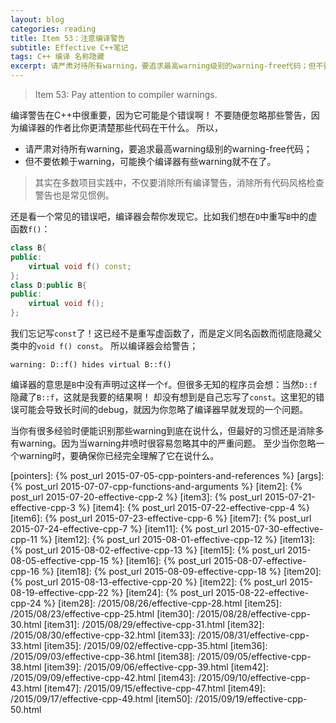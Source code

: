 ```yaml
---
layout: blog
categories: reading
title: Item 53：注意编译警告
subtitle: Effective C++笔记
tags: C++ 编译 名称隐藏
excerpt: 请严肃对待所有warning，要追求最高warning级别的warning-free代码；但不要依赖于warning，可能换个编译器有些warning就不在了。
---
```


> Item 53: Pay attention to compiler warnings.

编译警告在C++中很重要，因为它可能是个错误啊！
不要随便忽略那些警告，因为编译器的作者比你更清楚那些代码在干什么。
所以，

* 请严肃对待所有warning，要追求最高warning级别的warning-free代码；
* 但不要依赖于warning，可能换个编译器有些warning就不在了。

> 其实在多数项目实践中，不仅要消除所有编译警告，消除所有代码风格检查警告也是常见惯例。

<!--more-->

还是看一个常见的错误吧，编译器会帮你发现它。比如我们想在`D`中重写`B`中的虚函数`f()`：

```cpp
class B{
public:
    virtual void f() const;
};
class D:public B{
public:
    virtual void f();
};
```

我们忘记写`const`了！这已经不是重写虚函数了，而是定义同名函数而彻底隐藏父类中的`void f() const`。
所以编译器会给警告；

```
warning: D::f() hides virtual B::f()
```

编译器的意思是`B`中没有声明过这样一个`f`。但很多无知的程序员会想：当然`D::f`隐藏了`B::f`，这就是我要的结果啊！
却没有想到是自己忘写了`const`。这里犯的错误可能会导致长时间的debug，就因为你忽略了编译器早就发现的一个问题。

当你有很多经验时便能识别那些warning到底在说什么，但最好的习惯还是消除多有warning。因为当warning井喷时很容易忽略其中的严重问题。
至少当你忽略一个warning时，要确保你已经完全理解了它在说什么。

[pointers]: {% post_url 2015-07-05-cpp-pointers-and-references %}
[args]: {% post_url 2015-07-07-cpp-functions-and-arguments %}
[item2]: {% post_url 2015-07-20-effective-cpp-2 %}
[item3]: {% post_url 2015-07-21-effective-cpp-3 %}
[item4]: {% post_url 2015-07-22-effective-cpp-4 %}
[item6]: {% post_url 2015-07-23-effective-cpp-6 %}
[item7]: {% post_url 2015-07-24-effective-cpp-7 %}
[item11]: {% post_url 2015-07-30-effective-cpp-11 %}
[item12]: {% post_url 2015-08-01-effective-cpp-12 %}
[item13]: {% post_url 2015-08-02-effective-cpp-13 %}
[item15]: {% post_url 2015-08-05-effective-cpp-15 %}
[item16]: {% post_url 2015-08-07-effective-cpp-16 %}
[item18]: {% post_url 2015-08-09-effective-cpp-18 %}
[item20]: {% post_url 2015-08-13-effective-cpp-20 %}
[item22]: {% post_url 2015-08-19-effective-cpp-22 %}
[item24]: {% post_url 2015-08-22-effective-cpp-24 %}
[item28]: /2015/08/26/effective-cpp-28.html
[item25]: /2015/08/23/effective-cpp-25.html
[item30]: /2015/08/28/effective-cpp-30.html
[item31]: /2015/08/29/effective-cpp-31.html
[item32]: /2015/08/30/effective-cpp-32.html
[item33]: /2015/08/31/effective-cpp-33.html
[item35]: /2015/09/02/effective-cpp-35.html
[item36]: /2015/09/03/effective-cpp-36.html
[item38]: /2015/09/05/effective-cpp-38.html
[item39]: /2015/09/06/effective-cpp-39.html
[item42]: /2015/09/09/effective-cpp-42.html
[item43]: /2015/09/10/effective-cpp-43.html
[item47]: /2015/09/15/effective-cpp-47.html
[item49]: /2015/09/17/effective-cpp-49.html
[item50]: /2015/09/19/effective-cpp-50.html
